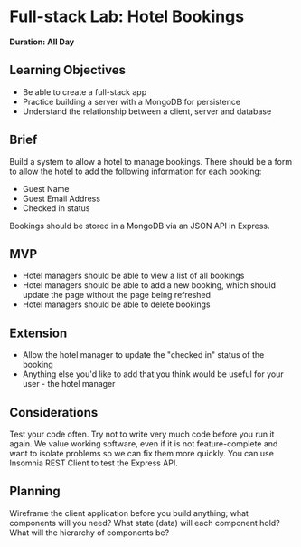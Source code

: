# Full-stack Lab: Hotel Bookings

**Duration: All Day**

## Learning Objectives

- Be able to create a full-stack app
- Practice building a server with a MongoDB for persistence
- Understand the relationship between a client, server and database

## Brief

Build a system to allow a hotel to manage bookings. There should be a form to allow the hotel to add the following information for each booking:

- Guest Name
- Guest Email Address
- Checked in status

Bookings should be stored in a MongoDB via an JSON API in Express.

## MVP

- Hotel managers should be able to view a list of all bookings
- Hotel managers should be able to add a new booking, which should update the page without the page being refreshed
- Hotel managers should be able to delete bookings

## Extension

- Allow the hotel manager to update the "checked in" status of the booking
- Anything else you'd like to add that you think would be useful for your user - the hotel manager

## Considerations

Test your code often. Try not to write very much code before you run it again. We value working software, even if it is not feature-complete and want to isolate problems so we can fix them more quickly. You can use Insomnia REST Client to test the Express API.

## Planning

Wireframe the client application before you build anything; what components will you need? What state (data) will each component hold? What will the hierarchy of components be?
